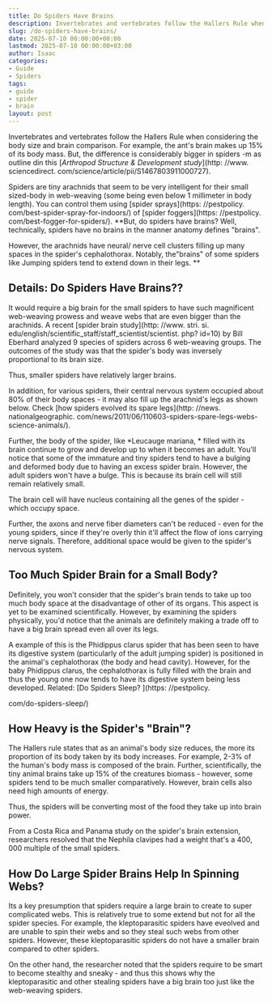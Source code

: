 ```yaml
---
title: Do Spiders Have Brains
description: Invertebrates and vertebrates follow the Hallers Rule when considering the body size and brain comparison. For example, the ant's brain makes up 15 of its...
slug: /do-spiders-have-brains/
date: 2025-07-10 00:00:00+00:00
lastmod: 2025-07-10 00:00:00+03:00
author: Isaac
categories:
- Guide
- Spiders
tags:
- guide
- spider
- brain
layout: post
---
```


Invertebrates and vertebrates follow the Hallers Rule when considering the body size and brain comparison. For example, the ant's brain makes up 15% of its body mass. But, the difference is considerably bigger in spiders -m as outline din this [*Arthropod Structure & Development study*](http: //www. sciencedirect. com/science/article/pii/S1467803911000727).

Spiders are tiny arachnids that seem to be very intelligent for their small sized-body in web-weaving (some being even below 1 millimeter in body length). You can control them using [spider sprays](https: //pestpolicy. com/best-spider-spray-for-indoors/) of [spider foggers](https: //pestpolicy. com/best-fogger-for-spiders/). **But, do spiders have brains? Well, technically, spiders have no brains in the manner anatomy defines "brains".

However, the arachnids have neural/ nerve cell clusters filling up many spaces in the spider's cephalothorax. Notably, the"brains" of some spiders like Jumping spiders tend to extend down in their legs. **

##  Details: Do Spiders Have Brains??

It would require a big brain for the small spiders to have such magnificent web-weaving prowess and weave webs that are even bigger than the arachnids. A recent [spider brain study](http: //www. stri. si. edu/english/scientific_staff/staff_scientist/scientist. php? id=10) by Bill Eberhard analyzed 9 species of spiders across 6 web-weaving groups. The outcomes of the study was that the spider's body was inversely proportional to its brain size.

Thus, smaller spiders have relatively larger brains.

In addition, for various spiders, their central nervous system occupied about 80% of their body spaces - it may also fill up the arachnid's legs as shown below. Check [how spiders evolved its spare legs](http: //news. nationalgeographic. com/news/2011/06/110603-spiders-spare-legs-webs-science-animals/).

Further, the body of the spider, like *Leucauge mariana, * filled with its brain continue to grow and develop up to when it becomes an adult. You'll notice that some of the immature and tiny spiders tend to have a bulging and deformed body due to having an excess spider brain. However, the adult spiders won't have a bulge. This is because its brain cell will still remain relatively small.

The brain cell will have nucleus containing all the genes of the spider - which occupy space.

Further, the axons and nerve fiber diameters can't be reduced - even for the young spiders, since if they're overly thin it'll affect the flow of ions carrying nerve signals. Therefore, additional space would be given to the spider's nervous system.

##  Too Much Spider Brain for a Small Body?

Definitely, you won't consider that the spider's brain tends to take up too much body space at the disadvantage of other of its organs. This aspect is yet to be examined scientifically. However, by examining the spiders physically, you'd notice that the animals are definitely making a trade off to have a big brain spread even all over its legs.

A example of this is the Phidippus clarus spider that has been seen to have its digestive system (particularly of the adult jumping spider) is positioned in the animal's cephalothorax (the body and head cavity). However, for the baby Phidippus clarus, the cephalothorax is fully filled with the brain and thus the young one now tends to have its digestive system being less developed. Related: [Do Spiders Sleep? ](https: //pestpolicy.

com/do-spiders-sleep/)

##  How Heavy is the Spider's "Brain"?

The Hallers rule states that as an animal's body size reduces, the more its proportion of its body taken by its body increases. For example, 2-3% of the human's body mass is composed of the brain. Further, scientifically, the tiny animal brains take up 15% of the creatures biomass - however, some spiders tend to be much smaller comparatively. However, brain cells also need high amounts of energy.

Thus, the spiders will be converting most of the food they take up into brain power.

From a Costa Rica and Panama study on the spider's brain extension, researchers resolved that the Nephila clavipes had a weight that's a 400, 000 multiple of the small spiders.

##  How Do Large Spider Brains Help In Spinning Webs?

Its a key presumption that spiders require a large brain to create to super complicated webs. This is relatively true to some extend but not for all the spider species. For example, the kleptoparasitic spiders have eveolved and are unable to spin their webs and so they steal such webs from other spiders. However, these kleptoparasitic spiders do not have a smaller brain compared to other spiders.

On the other hand, the researcher noted that the spiders require to be smart to become stealthy and sneaky - and thus this shows why the kleptoparasitic and other stealing spiders have a big brain too just like the web-weaving spiders.

